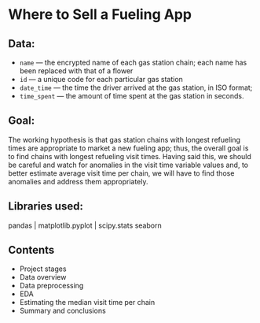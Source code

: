 # Where to Sell a Fueling App

## Data:

- `name` — the encrypted name of each gas station chain; each name has been replaced with that of a flower
- `id` — a unique code for each particular gas station
- `date_time` — the time the driver arrived at the gas station, in ISO format;
- `time_spent` — the amount of time spent at the gas station in seconds.

## Goal:

The working hypothesis is that gas station chains with longest refueling times are appropriate to market a new fueling app; thus, the overall goal is to find chains with longest refueling visit times. Having said this, we should be careful and watch for anomalies in the visit time variable values and, to better estimate average visit time per chain, we will have to find those anomalies and address them appropriately.

## Libraries used:

pandas | 
matplotlib.pyplot |
scipy.stats
seaborn

## Contents

* Project stages
* Data overview
* Data preprocessing
* EDA
* Estimating the median visit time per chain
* Summary and conclusions
